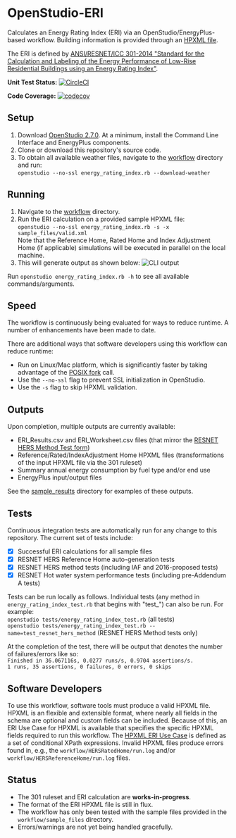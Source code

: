 OpenStudio-ERI
===============

Calculates an Energy Rating Index (ERI) via an OpenStudio/EnergyPlus-based workflow. Building information is provided through an [HPXML file](https://hpxml.nrel.gov/).

The ERI is defined by [ANSI/RESNET/ICC 301-2014 "Standard for the Calculation and Labeling of the Energy Performance of Low-Rise Residential Buildings using an Energy Rating Index"](http://www.resnet.us/blog/ansiresneticc-standard-301-2014-january-15-2016/).

**Unit Test Status:** [![CircleCI](https://circleci.com/gh/NREL/OpenStudio-ERI/tree/master.svg?style=svg)](https://circleci.com/gh/NREL/OpenStudio-ERI/tree/master)

**Code Coverage:** [![codecov](https://codecov.io/gh/NREL/OpenStudio-ERI/branch/master/graph/badge.svg?token=HpCKohTsLI)](https://codecov.io/gh/NREL/OpenStudio-ERI)

## Setup

1. Download [OpenStudio 2.7.0](https://github.com/NREL/OpenStudio/releases/tag/v2.7.0). At a minimum, install the Command Line Interface and EnergyPlus components.
2. Clone or download this repository's source code. 
3. To obtain all available weather files, navigate to the [workflow](https://github.com/NREL/OpenStudio-ERI/tree/master/workflow) directory and run:  
```openstudio --no-ssl energy_rating_index.rb --download-weather``` 

## Running

1. Navigate to the [workflow](https://github.com/NREL/OpenStudio-ERI/tree/master/workflow) directory.
2. Run the ERI calculation on a provided sample HPXML file:  
```openstudio --no-ssl energy_rating_index.rb -s -x sample_files/valid.xml```  
Note that the Reference Home, Rated Home and Index Adjustment Home (if applicable) simulations will be executed in parallel on the local machine.
3. This will generate output as shown below:
![CLI output](https://user-images.githubusercontent.com/5861765/46991458-4e8f1480-d0c3-11e8-8234-22ed4bb4f383.png)

Run `openstudio energy_rating_index.rb -h` to see all available commands/arguments.

## Speed

The workflow is continuously being evaluated for ways to reduce runtime. A number of enhancements have been made to date.

There are additional ways that software developers using this workflow can reduce runtime:
* Run on Linux/Mac platform, which is significantly faster by taking advantage of the [POSIX fork](https://en.wikipedia.org/wiki/Fork_(system_call)) call.
* Use the `--no-ssl` flag to prevent SSL initialization in OpenStudio.
* Use the `-s` flag to skip HPXML validation.

## Outputs

Upon completion, multiple outputs are currently available:
* ERI_Results.csv and ERI_Worksheet.csv files (that mirror the [RESNET HERS Method Test form](http://www.resnet.us/programs/2014_HERS-Method_Results-Form.xlsx))
* Reference/Rated/IndexAdjustment Home HPXML files (transformations of the input HPXML file via the 301 ruleset)
* Summary annual energy consumption by fuel type and/or end use
* EnergyPlus input/output files

See the [sample_results](https://github.com/NREL/OpenStudio-ERI/tree/master/workflow/sample_results) directory for examples of these outputs.

## Tests

Continuous integration tests are automatically run for any change to this repository. The current set of tests include:
- [x] Successful ERI calculations for all sample files
- [x] RESNET HERS Reference Home auto-generation tests
- [x] RESNET HERS method tests (including IAF and 2016-proposed tests)
- [x] RESNET Hot water system performance tests (including pre-Addendum A tests)

Tests can be run locally as follows. Individual tests (any method in `energy_rating_index_test.rb` that begins with "test_") can also be run. For example:  
```openstudio tests/energy_rating_index_test.rb``` (all tests)  
```openstudio tests/energy_rating_index_test.rb --name=test_resnet_hers_method``` (RESNET HERS Method tests only)

At the completion of the test, there will be output that denotes the number of failures/errors like so:  
```Finished in 36.067116s, 0.0277 runs/s, 0.9704 assertions/s.```  
```1 runs, 35 assertions, 0 failures, 0 errors, 0 skips```

## Software Developers

To use this workflow, software tools must produce a valid HPXML file. HPXML is an flexible and extensible format, where nearly all fields in the schema are optional and custom fields can be included. Because of this, an ERI Use Case for HPXML is available that specifies the specific HPXML fields required to run this workflow. The [HPXML ERI Use Case](https://github.com/NREL/OpenStudio-ERI/blob/master/measures/301EnergyRatingIndexRuleset/resources/301validator.rb) is defined as a set of conditional XPath expressions. Invalid HPXML files produce errors found in, e.g., the `workflow/HERSRatedHome/run.log` and/or `workflow/HERSReferenceHome/run.log` files.

## Status

*	The 301 ruleset and ERI calculation are **works-in-progress**. 
* The format of the ERI HPXML file is still in flux.
*	The workflow has only been tested with the sample files provided in the `workflow/sample_files` directory.
*	Errors/warnings are not yet being handled gracefully.

